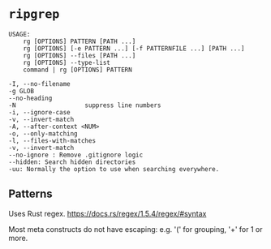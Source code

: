 # `ripgrep`

```man
USAGE:
    rg [OPTIONS] PATTERN [PATH ...]
    rg [OPTIONS] [-e PATTERN ...] [-f PATTERNFILE ...] [PATH ...]
    rg [OPTIONS] --files [PATH ...]
    rg [OPTIONS] --type-list
    command | rg [OPTIONS] PATTERN

-I, --no-filename
-g GLOB
--no-heading
-N                   suppress line numbers
-i, --ignore-case
-v, --invert-match
-A, --after-context <NUM>
-o, --only-matching
-l, --files-with-matches
-v, --invert-match
--no-ignore : Remove .gitignore logic
--hidden: Search hidden directories
-uu: Normally the option to use when searching everywhere.
```

## Patterns

Uses Rust regex. https://docs.rs/regex/1.5.4/regex/#syntax

Most meta constructs do not have escaping: e.g. '(' for grouping, '+' for 1 or more.
